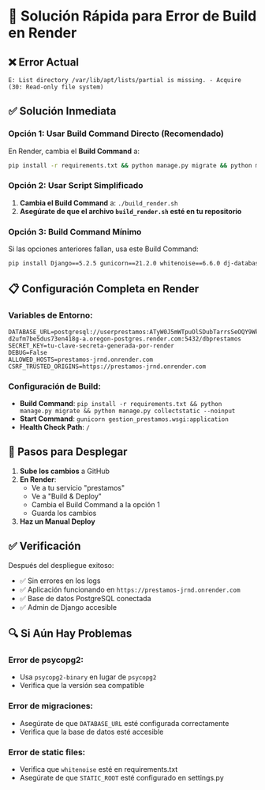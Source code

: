 # 🔧 Solución Rápida para Error de Build en Render

## ❌ Error Actual
```
E: List directory /var/lib/apt/lists/partial is missing. - Acquire (30: Read-only file system)
```

## ✅ Solución Inmediata

### Opción 1: Usar Build Command Directo (Recomendado)

En Render, cambia el **Build Command** a:
```bash
pip install -r requirements.txt && python manage.py migrate && python manage.py collectstatic --noinput
```

### Opción 2: Usar Script Simplificado

1. **Cambia el Build Command** a: `./build_render.sh`
2. **Asegúrate de que el archivo `build_render.sh` esté en tu repositorio**

### Opción 3: Build Command Mínimo

Si las opciones anteriores fallan, usa este Build Command:
```bash
pip install Django==5.2.5 gunicorn==21.2.0 whitenoise==6.6.0 dj-database-url==2.1.0 psycopg2-binary==2.9.9 && python manage.py migrate && python manage.py collectstatic --noinput
```

## 📋 Configuración Completa en Render

### Variables de Entorno:
```
DATABASE_URL=postgresql://userprestamos:ATyW0J5mWTpuOlSDubTarrsSeOQY9WkC@dpg-d2ufm7be5dus73en418g-a.oregon-postgres.render.com:5432/dbprestamos
SECRET_KEY=tu-clave-secreta-generada-por-render
DEBUG=False
ALLOWED_HOSTS=prestamos-jrnd.onrender.com
CSRF_TRUSTED_ORIGINS=https://prestamos-jrnd.onrender.com
```

### Configuración de Build:
- **Build Command**: `pip install -r requirements.txt && python manage.py migrate && python manage.py collectstatic --noinput`
- **Start Command**: `gunicorn gestion_prestamos.wsgi:application`
- **Health Check Path**: `/`

## 🚀 Pasos para Desplegar

1. **Sube los cambios** a GitHub
2. **En Render**:
   - Ve a tu servicio "prestamos"
   - Ve a "Build & Deploy"
   - Cambia el Build Command a la opción 1
   - Guarda los cambios
3. **Haz un Manual Deploy**

## ✅ Verificación

Después del despliegue exitoso:
- ✅ Sin errores en los logs
- ✅ Aplicación funcionando en `https://prestamos-jrnd.onrender.com`
- ✅ Base de datos PostgreSQL conectada
- ✅ Admin de Django accesible

## 🔍 Si Aún Hay Problemas

### Error de psycopg2:
- Usa `psycopg2-binary` en lugar de `psycopg2`
- Verifica que la versión sea compatible

### Error de migraciones:
- Asegúrate de que `DATABASE_URL` esté configurada correctamente
- Verifica que la base de datos esté accesible

### Error de static files:
- Verifica que `whitenoise` esté en requirements.txt
- Asegúrate de que `STATIC_ROOT` esté configurado en settings.py
